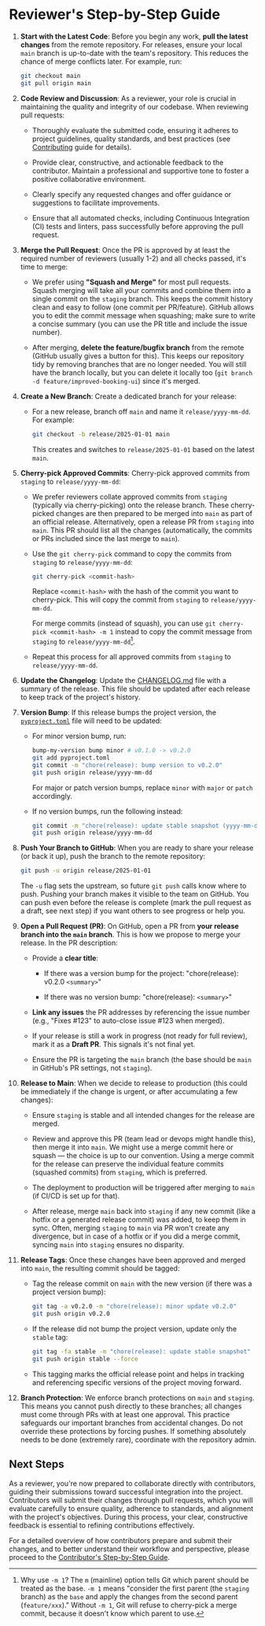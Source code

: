 # Reviewer's Step-by-Step Guide

1. **Start with the Latest Code**: Before you begin any work, **pull the latest changes** from the remote repository. For releases, ensure your local `main` branch is up-to-date with the team's repository. This reduces the chance of merge conflicts later. For example, run:

   ```bash
   git checkout main
   git pull origin main
   ```

2. **Code Review and Discussion**: As a reviewer, your role is crucial in maintaining the quality and integrity of our codebase. When reviewing pull requests:

   - Thoroughly evaluate the submitted code, ensuring it adheres to project guidelines, quality standards, and best practices (see [Contributing](../CONTRIBUTING.md) guide for details).

   - Provide clear, constructive, and actionable feedback to the contributor. Maintain a professional and supportive tone to foster a positive collaborative environment.

   - Clearly specify any requested changes and offer guidance or suggestions to facilitate improvements.

   - Ensure that all automated checks, including Continuous Integration (CI) tests and linters, pass successfully before approving the pull request.

3. **Merge the Pull Request**: Once the PR is approved by at least the required number of reviewers (usually 1-2) and all checks passed, it's time to merge:

   - We prefer using **"Squash and Merge"** for most pull requests. Squash merging will take all your commits and combine them into a single commit on the `staging` branch. This keeps the commit history clean and easy to follow (one commit per PR/feature). GitHub allows you to edit the commit message when squashing; make sure to write a concise summary (you can use the PR title and include the issue number).

   - After merging, **delete the feature/bugfix branch** from the remote (GitHub usually gives a button for this). This keeps our repository tidy by removing branches that are no longer needed. You will still have the branch locally, but you can delete it locally too (`git branch -d feature/improved-booking-ui`) since it's merged.

4. **Create a New Branch**: Create a dedicated branch for your release:

   - For a new release, branch off `main` and name it `release/yyyy-mm-dd`. For example:

     ```bash
     git checkout -b release/2025-01-01 main
     ```

     This creates and switches to `release/2025-01-01` based on the latest `main`.

5. **Cherry-pick Approved Commits**: Cherry-pick approved commits from `staging` to `release/yyyy-mm-dd`:

   - We prefer reviewers collate approved commits from `staging` (typically via cherry-picking) onto the release branch. These cherry-picked changes are then prepared to be merged into `main` as part of an official release. Alternatively, open a release PR from `staging` into `main`. This PR should list all the changes (automatically, the commits or PRs included since the last merge to `main`).

   - Use the `git cherry-pick` command to copy the commits from `staging` to `release/yyyy-mm-dd`:

     ```bash
     git cherry-pick <commit-hash>
     ```

     Replace `<commit-hash>` with the hash of the commit you want to cherry-pick. This will copy the commit from `staging` to `release/yyyy-mm-dd`.

     For merge commits (instead of squash), you can use `git cherry-pick <commit-hash> -m 1` instead to copy the commit message from `staging` to `release/yyyy-mm-dd`[^1].

   - Repeat this process for all approved commits from `staging` to `release/yyyy-mm-dd`.

6. **Update the Changelog**: Update the [CHANGELOG.md](../CHANGELOG.md) file with a summary of the release. This file should be updated after each release to keep track of the project's history.

7. **Version Bump**: If this release bumps the project version, the [`pyproject.toml`](../pyproject.toml) file will need to be updated:

   - For minor version bump, run:

     ```bash
     bump-my-version bump minor # v0.1.0 -> v0.2.0
     git add pyproject.toml
     git commit -m "chore(release): bump version to v0.2.0"
     git push origin release/yyyy-mm-dd
     ```

     For major or patch version bumps, replace `minor` with `major` or `patch` accordingly.

   - If no version bumps, run the following instead:

     ```bash
     git commit -m "chore(release): update stable snapshot (yyyy-mm-dd)"
     git push origin release/yyyy-mm-dd
     ```

8. **Push Your Branch to GitHub**: When you are ready to share your release (or back it up), push the branch to the remote repository:

   ```bash
   git push -u origin release/2025-01-01
   ```

   The `-u` flag sets the upstream, so future `git push` calls know where to push. Pushing your branch makes it visible to the team on GitHub. You can push even before the release is complete (mark the pull request as a draft, see next step) if you want others to see progress or help you.

9. **Open a Pull Request (PR)**: On GitHub, open a PR from **your release branch into the `main` branch**. This is how we propose to merge your release. In the PR description:

   - Provide a **clear title**:

     - If there was a version bump for the project: "chore(release): v0.2.0 `<summary>`"

     - If there was no version bump: "chore(release): `<summary>`"

   - **Link any issues** the PR addresses by referencing the issue number (e.g., "Fixes #123" to auto-close issue #123 when merged).

   - If your release is still a work in progress (not ready for full review), mark it as a **Draft PR**. This signals it's not final yet.

   - Ensure the PR is targeting the `main` branch (the base should be `main` in GitHub's PR settings, not `staging`).

10. **Release to Main**: When we decide to release to production (this could be immediately if the change is urgent, or after accumulating a few changes):

    - Ensure `staging` is stable and all intended changes for the release are merged.

    - Review and approve this PR (team lead or devops might handle this), then merge it into `main`. We might use a merge commit here or squash — the choice is up to our convention. Using a merge commit for the release can preserve the individual feature commits (squashed commits) from `staging`, which is preferred.

    - The deployment to production will be triggered after merging to `main` (if CI/CD is set up for that).

    - After release, merge `main` back into `staging` if any new commit (like a hotfix or a generated release commit) was added, to keep them in sync. Often, merging `staging` to `main` via PR won't create any divergence, but in case of a hotfix or if you did a merge commit, syncing `main` into `staging` ensures no disparity.

11. **Release Tags**: Once these changes have been approved and merged into `main`, the resulting commit should be tagged:

    - Tag the release commit on `main` with the new version (if there was a project version bump):

      ```bash
      git tag -a v0.2.0 -m "chore(release): minor update v0.2.0"
      git push origin v0.2.0
      ```

    - If the release did not bump the project version, update only the `stable` tag:

      ```bash
      git tag -fa stable -m "chore(release): update stable snapshot"
      git push origin stable --force
      ```

    - This tagging marks the official release point and helps in tracking and referencing specific versions of the project moving forward.

12. **Branch Protection**: We enforce branch protections on `main` and `staging`. This means you cannot push directly to these branches; all changes must come through PRs with at least one approval. This practice safeguards our important branches from accidental changes. Do not override these protections by forcing pushes. If something absolutely needs to be done (extremely rare), coordinate with the repository admin.

## Next Steps

As a reviewer, you're now prepared to collaborate directly with contributors, guiding their submissions toward successful integration into the project. Contributors will submit their changes through pull requests, which you will evaluate carefully to ensure quality, adherence to standards, and alignment with the project's objectives. During this process, your clear, constructive feedback is essential to refining contributions effectively.

For a detailed overview of how contributors prepare and submit their changes, and to better understand their workflow and perspective, please proceed to the [Contributor's Step-by-Step Guide](CONTRIBUTORS_STEP_BY_STEP.md).

[^1]:
    Why use `-m 1`? The `m` (mainline) option tells Git which parent should be treated as the
    base. `-m 1` means "consider the first parent (the `staging` branch) as the `base` and
    apply the changes from the second parent (`feature/xxx`)." Without `-m 1`, Git will refuse to cherry-pick a merge commit, because it doesn't know which parent to use.
